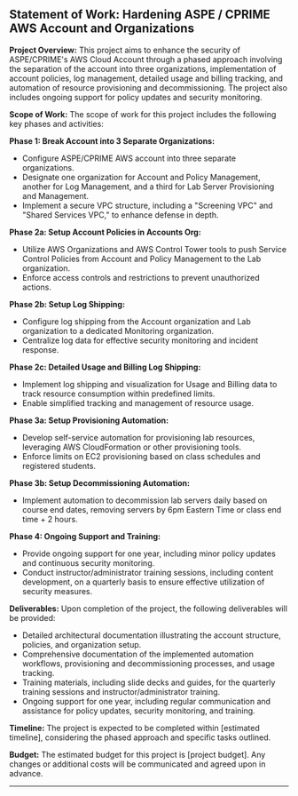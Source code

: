 **Statement of Work: Hardening ASPE / CPRIME AWS Account and Organizations**
---
**Project Overview:**
This project aims to enhance the security of ASPE/CPRIME's AWS Cloud Account through a phased approach involving the separation of the account into three organizations, implementation of account policies, log management, detailed usage and billing tracking, and automation of resource provisioning and decommissioning. The project also includes ongoing support for policy updates and security monitoring.

**Scope of Work:**
The scope of work for this project includes the following key phases and activities:

**Phase 1: Break Account into 3 Separate Organizations:**
- Configure ASPE/CPRIME AWS account into three separate organizations.
- Designate one organization for Account and Policy Management, another for Log Management, and a third for Lab Server Provisioning and Management.
- Implement a secure VPC structure, including a "Screening VPC" and "Shared Services VPC," to enhance defense in depth.

**Phase 2a: Setup Account Policies in Accounts Org:**
- Utilize AWS Organizations and AWS Control Tower tools to push Service Control Policies from Account and Policy Management to the Lab organization.
- Enforce access controls and restrictions to prevent unauthorized actions.

**Phase 2b: Setup Log Shipping:**
- Configure log shipping from the Account organization and Lab organization to a dedicated Monitoring organization.
- Centralize log data for effective security monitoring and incident response.

**Phase 2c: Detailed Usage and Billing Log Shipping:**
- Implement log shipping and visualization for Usage and Billing data to track resource consumption within predefined limits.
- Enable simplified tracking and management of resource usage.

**Phase 3a: Setup Provisioning Automation:**
- Develop self-service automation for provisioning lab resources, leveraging AWS CloudFormation or other provisioning tools.
- Enforce limits on EC2 provisioning based on class schedules and registered students.

**Phase 3b: Setup Decommissioning Automation:**
- Implement automation to decommission lab servers daily based on course end dates, removing servers by 6pm Eastern Time or class end time + 2 hours.

**Phase 4: Ongoing Support and Training:**
- Provide ongoing support for one year, including minor policy updates and continuous security monitoring.
- Conduct instructor/administrator training sessions, including content development, on a quarterly basis to ensure effective utilization of security measures.

**Deliverables:**
Upon completion of the project, the following deliverables will be provided:

- Detailed architectural documentation illustrating the account structure, policies, and organization setup.
- Comprehensive documentation of the implemented automation workflows, provisioning and decommissioning processes, and usage tracking.
- Training materials, including slide decks and guides, for the quarterly training sessions and instructor/administrator training.
- Ongoing support for one year, including regular communication and assistance for policy updates, security monitoring, and training.

**Timeline:**
The project is expected to be completed within [estimated timeline], considering the phased approach and specific tasks outlined.

**Budget:**
The estimated budget for this project is [project budget]. Any changes or additional costs will be communicated and agreed upon in advance.

---
